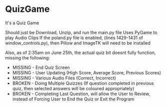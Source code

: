 # QuizGame
It's a Quiz Game

Should just be Download, Unzip, and run the main.py file
Uses PyGame to play Audio Clips
If the poland.py file is enabled, (lines 1429-1431 of window_controls.py), then Pillow and ImageTK will need to be installed

Also, as of 2:35am on June 25th, the actual quiz bit doesnt fully function, missing the following:
 - MISSING - End Quiz Screen
 - MISSING - User Updating (High Score, Average Score, Previous Scores)
 - MISSING - Various Audio Files (Correct, Incorrect)
 - BROKEN - Doing Multiple Quizzes (If question completed in previous quiz, then selected answers will be coloured appropriately)
 - BROKEN - Completing Last Question, will allow the User to Review, instead of Forcing User to End the Quiz or Exit the Program
